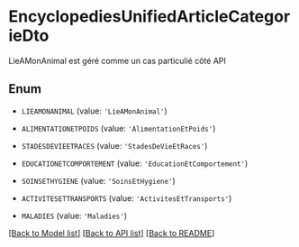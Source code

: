 # EncyclopediesUnifiedArticleCategorieDto

LieAMonAnimal est géré comme un cas particulié côté API

## Enum

* `LIEAMONANIMAL` (value: `'LieAMonAnimal'`)

* `ALIMENTATIONETPOIDS` (value: `'AlimentationEtPoids'`)

* `STADESDEVIEETRACES` (value: `'StadesDeVieEtRaces'`)

* `EDUCATIONETCOMPORTEMENT` (value: `'EducationEtComportement'`)

* `SOINSETHYGIENE` (value: `'SoinsEtHygiene'`)

* `ACTIVITESETTRANSPORTS` (value: `'ActivitesEtTransports'`)

* `MALADIES` (value: `'Maladies'`)

[[Back to Model list]](../README.md#documentation-for-models) [[Back to API list]](../README.md#documentation-for-api-endpoints) [[Back to README]](../README.md)



